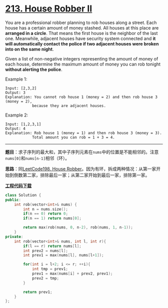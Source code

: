 # [213. House Robber II](https://leetcode.com/problems/house-robber-ii/)

You are a professional robber planning to rob houses along a street. Each house has a certain amount of money stashed. All houses at this place are **arranged in a circle**. That means the first house is the neighbor of the last one. Meanwhile, adjacent houses have security system connected and **it will automatically contact the police if two adjacent houses were broken into on the same night**.

Given a list of non-negative integers representing the amount of money of each house, determine the maximum amount of money you can rob tonight **without alerting the police**.

Example 1:

    Input: [2,3,2]
    Output: 3
    Explanation: You cannot rob house 1 (money = 2) and then rob house 3 (money = 2),
                because they are adjacent houses.

Example 2:

    Input: [1,2,3,1]
    Output: 4
    Explanation: Rob house 1 (money = 1) and then rob house 3 (money = 3).
                Total amount you can rob = 1 + 3 = 4.

-----

**题目**：求子序列的最大和，其中子序列元素在`nums`中的位置是不能相邻的。注意`nums[0]`和`nums[n-1]`相邻（环）。

**思路**：同[LeetCode198. House Robber](https://blog.csdn.net/grllery/article/details/88781077)。因为有环，拆成两种情况：从第一家开始到倒数第二家，排除最后一家；从第二家开始到最后一家，排除第一家。

[**工程代码下载**](https://github.com/abesft/leetcode)

```cpp
class Solution {
public:
    int rob(vector<int>& nums) {
        int n = nums.size();
        if(n == 0) return 0;
        if(n == 1) return nums[0];

        return max(rob(nums, 0, n-2), rob(nums, 1, n-1));
    }
private:
    int rob(vector<int>& nums, int l, int r){
        if(l == r) return nums[l];
        int prev2 = nums[l];
        int prev1 = max(nums[l], nums[l+1]);

        for(int i = l+2; i <= r; ++i){
            int tmp = prev1;
            prev1 = max(nums[i] + prev2, prev1);
            prev2 = tmp;
        }

        return prev1;
    }
};
```